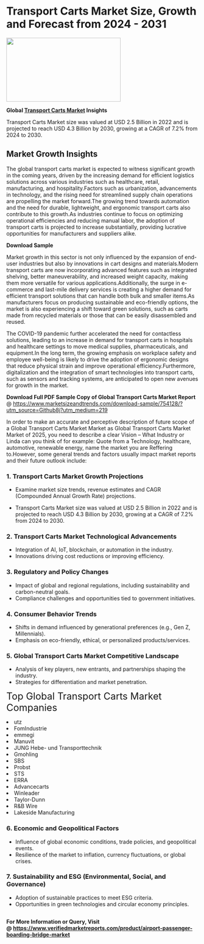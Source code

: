<H1>Transport Carts Market Size, Growth and Forecast from 2024 - 2031</H1><img class="aligncenter size-medium wp-image-584254" src="https://thirdeyenews.in/wp-content/uploads/2024/09/Global-Market-Research-300x168.jpeg" alt="" width="300" height="168" /><p><strong>Global&nbsp;<a href="https://www.marketsizeandtrends.com/download-sample/754128/?utm_source=Github8j?utm_medium=219">Transport Carts Market</a> Insights</strong></p><p>Transport Carts Market size was valued at USD 2.5 Billion in 2022 and is projected to reach USD 4.3 Billion by 2030, growing at a CAGR of 7.2% from 2024 to 2030.</p><p><h2>Market Growth Insights</h2> <p>The global transport carts market is expected to witness significant growth in the coming years, driven by the increasing demand for efficient logistics solutions across various industries such as healthcare, retail, manufacturing, and hospitality.Factors such as urbanization, advancements in technology, and the rising need for streamlined supply chain operations are propelling the market forward.The growing trend towards automation and the need for durable, lightweight, and ergonomic transport carts also contribute to this growth.As industries continue to focus on optimizing operational efficiencies and reducing manual labor, the adoption of transport carts is projected to increase substantially, providing lucrative opportunities for manufacturers and suppliers alike.</p> <p><strong>Download Sample</strong></p> <p>Market growth in this sector is not only influenced by the expansion of end-user industries but also by innovations in cart designs and materials.Modern transport carts are now incorporating advanced features such as integrated shelving, better maneuverability, and increased weight capacity, making them more versatile for various applications.Additionally, the surge in e-commerce and last-mile delivery services is creating a higher demand for efficient transport solutions that can handle both bulk and smaller items.As manufacturers focus on producing sustainable and eco-friendly options, the market is also experiencing a shift toward green solutions, such as carts made from recycled materials or those that can be easily disassembled and reused.</p> <p>The COVID-19 pandemic further accelerated the need for contactless solutions, leading to an increase in demand for transport carts in hospitals and healthcare settings to move medical supplies, pharmaceuticals, and equipment.In the long term, the growing emphasis on workplace safety and employee well-being is likely to drive the adoption of ergonomic designs that reduce physical strain and improve operational efficiency.Furthermore, digitalization and the integration of smart technologies into transport carts, such as sensors and tracking systems, are anticipated to open new avenues for growth in the market.</p> <p><span class=""><strong>Download Full PDF Sample Copy of Global Transport Carts Market Report</strong> @ <a href="https://www.marketsizeandtrends.com/download-sample/754128/?utm_source=Github8j?utm_medium=219" target="_blank">https://www.marketsizeandtrends.com/download-sample/754128/?utm_source=Github8j?utm_medium=219</a></span></p><p>In order to make an accurate and perceptive description of future scope of a Global&nbsp;Transport Carts Market Market as Global&nbsp;Transport Carts Market Market of 2025, you need to describe a clear Vision &ndash; What Industry or Linda can you think of for example: Quote from a Technology, healthcare, automotive, renewable energy, name the market you are Reffering to.However, some general trends and factors usually impact market reports and their future outlook include:</p><h3>1.&nbsp;<strong>Transport Carts Market Growth Projections</strong></h3><ul><li>Examine market size trends, revenue estimates and CAGR (Compounded Annual Growth Rate) projections.</li><li><p>Transport Carts Market size was valued at USD 2.5 Billion in 2022 and is projected to reach USD 4.3 Billion by 2030, growing at a CAGR of 7.2% from 2024 to 2030.</p></li></ul><h3>2.&nbsp;<strong>Transport Carts Market Technological Advancements</strong></h3><ul><li>Integration of AI, IoT, blockchain, or automation in the industry.</li><li>Innovations driving cost reductions or improving efficiency.</li></ul><h3>3.&nbsp;<strong>Regulatory and Policy Changes</strong></h3><ul><li>Impact of global and regional regulations, including sustainability and carbon-neutral goals.</li><li>Compliance challenges and opportunities tied to government initiatives.</li></ul><h3>4.&nbsp;<strong>Consumer Behavior Trends</strong></h3><ul><li>Shifts in demand influenced by generational preferences (e.g., Gen Z, Millennials).</li><li>Emphasis on eco-friendly, ethical, or personalized products/services.</li></ul><h3>5.&nbsp;<strong>Global Transport Carts Market Competitive Landscape</strong></h3><ul><li>Analysis of key players, new entrants, and partnerships shaping the industry.</li><li>Strategies for differentiation and market penetration.</li></ul><p data-pm-slice="1 1 []"><span style="color: inherit; font-family: inherit; font-size: 25px;">Top Global Transport Carts Market Companies</span></p><div class="" data-test-id=""><p><li>utz</li><li> FomIndustrie</li><li> emmegi</li><li> Manuvit</li><li> JUNG Hebe- und Transporttechnik</li><li> Gmohling</li><li> SBS</li><li> Probst</li><li> STS</li><li> ERRA</li><li> Advancecarts</li><li> Winleader</li><li> Taylor-Dunn</li><li> R&B Wire</li><li> Lakeside Manufacturing</li></p></div><h3>6.&nbsp;<strong>Economic and Geopolitical Factors</strong></h3><ul><li>Influence of global economic conditions, trade policies, and geopolitical events.</li><li>Resilience of the market to inflation, currency fluctuations, or global crises.</li></ul><h3>7.&nbsp;<strong>Sustainability and ESG (Environmental, Social, and Governance)</strong></h3><ul><li>Adoption of sustainable practices to meet ESG criteria.</li><li>Opportunities in green technologies and circular economy principles.</li></ul><h2><strong style="font-size: 14px;">For More Information or Query, Visit @&nbsp;</strong><a style="background-color: #ffffff; font-size: 14px;" href="https://www.marketsizeandtrends.com/report/transport-carts-market/" target="_blank">https://www.verifiedmarketreports.com/product/airport-passenger-boarding-bridge-market</a></h2>